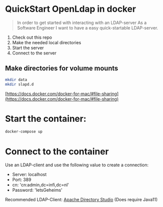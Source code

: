 # QuickStart OpenLdap in docker

> In order to get started with interacting with an LDAP-server
> As a Software Engineer
> I want to have a easy quick-startable LDAP-server.

1. Check out this repo
2. Make the needed local directories
3. Start the server
4. Connect to the server



## Make directories for volume mounts
```sh
mkdir data
mkdir slapd.d
```

[https://docs.docker.com/docker-for-mac/#file-sharing](https://docs.docker.com/docker-for-mac/#file-sharing)


# Start the container:

```sh
docker-compose up
```



# Connect to the container

Use an LDAP-client and use the following value to create a connection:

* Server: localhost
* Port: 389
* cn: 'cn:admin,dc=infi,dc=nl'
* Password: 'IetsGeheims' 

Recommended LDAP-Client: [Apache Directory Studio](https://directory.apache.org/studio/) (Does require Java11)
